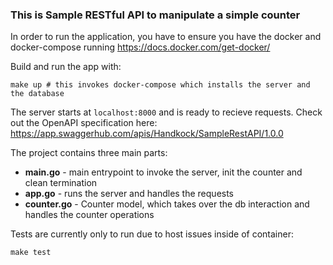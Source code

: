 ### This is Sample RESTful API to manipulate a simple counter

In order to run the application, you have to ensure you have the docker and docker-compose running https://docs.docker.com/get-docker/

Build and run the app with:
```bigquery
make up # this invokes docker-compose which installs the server and the database
```
The server starts at `localhost:8000` and is ready to recieve requests. Check out the OpenAPI specification here: https://app.swaggerhub.com/apis/Handkock/SampleRestAPI/1.0.0

The project contains three main parts:
- **main.go** - main entrypoint to invoke the server, init the counter and clean termination
- **app.go** - runs the server and handles the requests
- **counter.go** - Counter model, which takes over the db interaction and handles the counter operations

Tests are currently only to run due to host issues inside of container:

``make test``